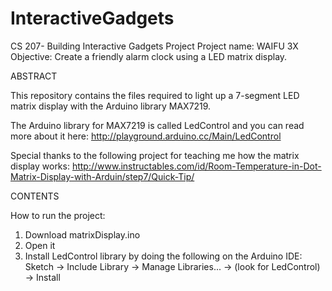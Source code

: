 # InteractiveGadgets
CS 207- Building Interactive Gadgets Project
Project name: WAIFU 3X
Objective: Create a friendly alarm clock using a LED matrix display.

ABSTRACT

This repository contains the files required to light up a 7-segment LED matrix display with the Arduino library MAX7219.

The Arduino library for MAX7219 is called LedControl and you can read more about it here: 
http://playground.arduino.cc/Main/LedControl

Special thanks to the following project for teaching me how the matrix display works:
http://www.instructables.com/id/Room-Temperature-in-Dot-Matrix-Display-with-Arduin/step7/Quick-Tip/

CONTENTS

How to run the project:
1) Download matrixDisplay.ino
2) Open it
3) Install LedControl library by doing the following on the Arduino IDE:
Sketch -> Include Library -> Manage Libraries... -> (look for LedControl) -> Install



